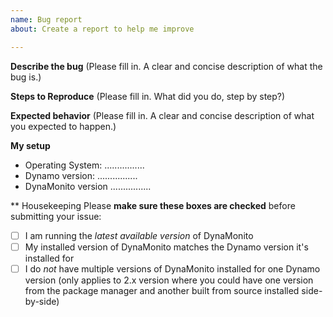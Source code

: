 ```yaml
---
name: Bug report
about: Create a report to help me improve

---
```


**Describe the bug**
(Please fill in. A clear and concise description of what the bug is.)

**Steps to Reproduce**
(Please fill in. What did you do, step by step?)

**Expected behavior**
(Please fill in. A clear and concise description of what you expected to happen.)

**My setup**
- Operating System: ................
- Dynamo version: ................
- DynaMonito version ................

** Housekeeping
Please **make sure these boxes are checked** before submitting your issue:
- [ ] I am running the *latest available version* of DynaMonito
- [ ] My installed version of DynaMonito matches the Dynamo version it's installed for
- [ ] I do *not* have multiple versions of DynaMonito installed for one Dynamo version (only applies to 2.x version where you could have one version from the package manager and another built from source installed side-by-side)
